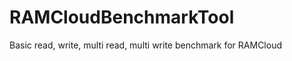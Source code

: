 RAMCloudBenchmarkTool
=====================

Basic read, write, multi read, multi write benchmark for RAMCloud

